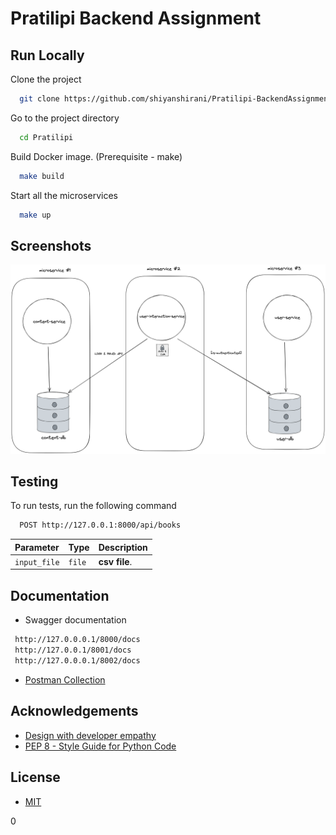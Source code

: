
# Pratilipi Backend Assignment




## Run Locally

Clone the project

```bash
  git clone https://github.com/shiyanshirani/Pratilipi-BackendAssignment
```

Go to the project directory

```bash
  cd Pratilipi
```

Build Docker image. (Prerequisite - make)
```bash
  make build
```

Start all the microservices

```bash
  make up
```


## Screenshots

![Architecture Diagram](static/architecture-diagram.png)


## Testing

To run tests, run the following command

```bash
  POST http://127.0.0.1:8000/api/books
```

| Parameter | Type     | Description                |
| :-------- | :------- | :------------------------- |
| `input_file` | `file` | **csv file**. |



## Documentation
- Swagger documentation
```bash
 http://127.0.0.0.1/8000/docs
 http://127.0.0.1/8001/docs
 http://127.0.0.0.1/8002/docs
```
 - [Postman Collection]()
## Acknowledgements
 - [Design with developer empathy](https://apiguide.readthedocs.io/en/latest/principles/empathy.html#:~:text=Design%20with%20developer%20empathy&text=Perhaps%20the%20most%20important%20criteria,will%20remain%20undiscovered%20or%20unrealised)
 - [PEP 8 - Style Guide for Python Code](https://www.python.org/dev/peps/pep-0008/)
## License

- [MIT](https://choosealicense.com/licenses/mit/)

0
